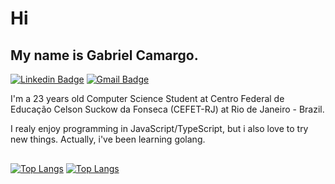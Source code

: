 <h1> Hi </h1>

<h2>
  My name is Gabriel Camargo.
</h2>

[![Linkedin Badge](https://img.shields.io/badge/-LinkedIn-000?style=flat-square&logo=Linkedin&logoColor=white&link=https://www.linkedin.com/in/gabrielr-camargo/)](https://www.linkedin.com/in/gabrielr-camargo/)
[![Gmail Badge](https://img.shields.io/badge/grocre@gmail.com-000??style=flat-square&logo=Gmail&logoColor=white&link=mailto:grocre@gmail.com)](mailto:grocre@gmail.com)

I'm a 23 years old Computer Science Student at Centro Federal de Educação Celson Suckow da Fonseca (CEFET-RJ) at Rio de Janeiro - Brazil.  

I realy enjoy programming in JavaScript/TypeScript, but i also love to try new things. Actually, i've been learning golang.


<div  style="margin: 30px 0 0 0;">

[![Top Langs](https://github-readme-stats.vercel.app/api/top-langs/?username=grocre&hide=jupyter%20Notebook,CSS,html,SCSS&theme=dark#gh-dark-mode-only)](https://github.com/anuraghazra/github-readme-stats)
[![Top Langs](https://github-readme-stats.vercel.app/api/top-langs/?username=grocre&hide=jupyter%20Notebook,CSS,html,SCSS&theme=default#gh-light-mode-only)](https://github.com/anuraghazra/github-readme-stats)

</div>



